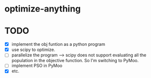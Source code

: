 # optimize-anything

# TODO
- [x] implement the obj funtion as a python program
- [x] use scipy to optimize.
- [ ] parallelize the program --> scipy does not support evaluating all the population in the objective function. So I'm switching to PyMoo.
- [ ] implement PSO in PyMoo
- [x] etc.
